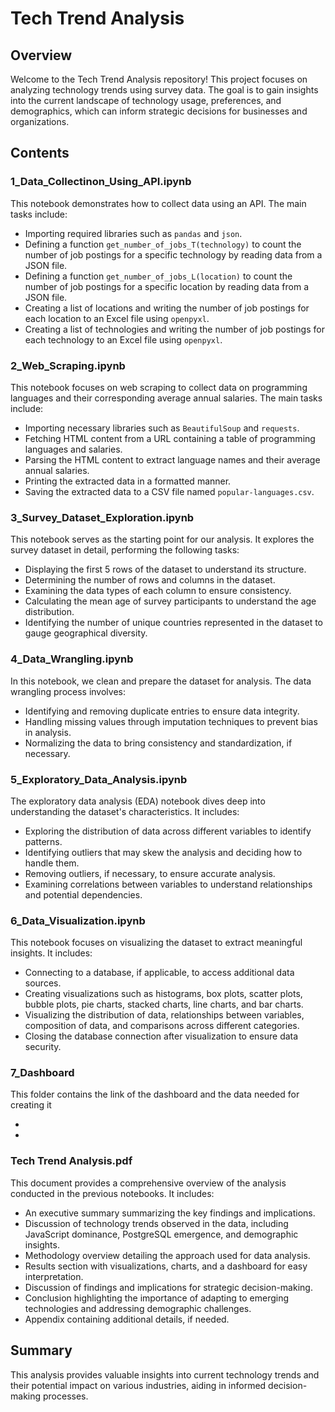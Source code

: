 # Tech Trend Analysis

## Overview

Welcome to the Tech Trend Analysis repository! This project focuses on analyzing technology trends using survey data. The goal is to gain insights into the current landscape of technology usage, preferences, and demographics, which can inform strategic decisions for businesses and organizations.

## Contents

### 1_Data_Collectinon_Using_API.ipynb

This notebook demonstrates how to collect data using an API. The main tasks include:

- Importing required libraries such as `pandas` and `json`.
- Defining a function `get_number_of_jobs_T(technology)` to count the number of job postings for a specific technology by reading data from a JSON file.
- Defining a function `get_number_of_jobs_L(location)` to count the number of job postings for a specific location by reading data from a JSON file.
- Creating a list of locations and writing the number of job postings for each location to an Excel file using `openpyxl`.
- Creating a list of technologies and writing the number of job postings for each technology to an Excel file using `openpyxl`.

### 2_Web_Scraping.ipynb

This notebook focuses on web scraping to collect data on programming languages and their corresponding average annual salaries. The main tasks include:

- Importing necessary libraries such as `BeautifulSoup` and `requests`.
- Fetching HTML content from a URL containing a table of programming languages and salaries.
- Parsing the HTML content to extract language names and their average annual salaries.
- Printing the extracted data in a formatted manner.
- Saving the extracted data to a CSV file named `popular-languages.csv`.

### 3_Survey_Dataset_Exploration.ipynb

This notebook serves as the starting point for our analysis. It explores the survey dataset in detail, performing the following tasks:

- Displaying the first 5 rows of the dataset to understand its structure.
- Determining the number of rows and columns in the dataset.
- Examining the data types of each column to ensure consistency.
- Calculating the mean age of survey participants to understand the age distribution.
- Identifying the number of unique countries represented in the dataset to gauge geographical diversity.

### 4_Data_Wrangling.ipynb

In this notebook, we clean and prepare the dataset for analysis. The data wrangling process involves:

- Identifying and removing duplicate entries to ensure data integrity.
- Handling missing values through imputation techniques to prevent bias in analysis.
- Normalizing the data to bring consistency and standardization, if necessary.

### 5_Exploratory_Data_Analysis.ipynb

The exploratory data analysis (EDA) notebook dives deep into understanding the dataset's characteristics. It includes:

- Exploring the distribution of data across different variables to identify patterns.
- Identifying outliers that may skew the analysis and deciding how to handle them.
- Removing outliers, if necessary, to ensure accurate analysis.
- Examining correlations between variables to understand relationships and potential dependencies.

### 6_Data_Visualization.ipynb

This notebook focuses on visualizing the dataset to extract meaningful insights. It includes:

- Connecting to a database, if applicable, to access additional data sources.
- Creating visualizations such as histograms, box plots, scatter plots, bubble plots, pie charts, stacked charts, line charts, and bar charts.
- Visualizing the distribution of data, relationships between variables, composition of data, and comparisons across different categories.
- Closing the database connection after visualization to ensure data security.

### 7_Dashboard

This folder contains the link of the dashboard and the data needed for creating it

-
-


### Tech Trend Analysis.pdf

This document provides a comprehensive overview of the analysis conducted in the previous notebooks. It includes:

- An executive summary summarizing the key findings and implications.
- Discussion of technology trends observed in the data, including JavaScript dominance, PostgreSQL emergence, and demographic insights.
- Methodology overview detailing the approach used for data analysis.
- Results section with visualizations, charts, and a dashboard for easy interpretation.
- Discussion of findings and implications for strategic decision-making.
- Conclusion highlighting the importance of adapting to emerging technologies and addressing demographic challenges.
- Appendix containing additional details, if needed.

## Summary

This analysis provides valuable insights into current technology trends and their potential impact on various industries, aiding in informed decision-making processes.

